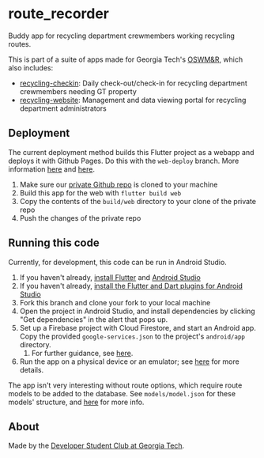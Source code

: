 # route_recorder

Buddy app for recycling department crewmembers working recycling routes.

This is part of a suite of apps made for Georgia Tech's [OSWM&R](http://www.recycle.gatech.edu/), which also includes:
* [recycling-checkin](https://github.com/dscgt/recycling_checkin): Daily check-out/check-in for recycling department crewmembers needing GT property
* [recycling-website](https://github.com/dscgt/recycling_website): Management and data viewing portal for recycling department administrators


## Deployment

The current deployment method builds this Flutter project as a webapp and deploys it with Github Pages. Do this with the `web-deploy` branch. More information [here](https://flutter.dev/docs/get-started/web#create-and-run) and [here](https://flutter.dev/docs/deployment/web).

1. Make sure our [private Github repo](https://github.gatech.edu/dscgt/route_recorder_dist) is cloned to your machine
1. Build this app for the web with `flutter build web`
1. Copy the contents of the `build/web` directory to your clone of the private repo
1. Push the changes of the private repo

## Running this code

Currently, for development, this code can be run in Android Studio.

1. If you haven't already, [install Flutter](https://flutter.dev/docs/get-started/install) and [Android Studio](https://developer.android.com/studio)
1. If you haven't already, [install the Flutter and Dart plugins for Android Studio](https://flutter.dev/docs/get-started/editor#install-the-flutter-and-dart-plugins)
1. Fork this branch and clone your fork to your local machine
1. Open the project in Android Studio, and install dependencies by clicking "Get dependencies" in the alert that pops up.
1. Set up a Firebase project with Cloud Firestore, and start an Android app. Copy the provided `google-services.json` to the project's `android/app` directory.
    1. For further guidance, see [here](https://firebase.google.com/docs/flutter/setup?platform=android).
1. Run the app on a physical device or an emulator; see [here](https://developer.android.com/training/basics/firstapp/running-app) for more details.

The app isn't very interesting without route options, which require route models to be added to the database. See `models/model.json` for these models' structure, and [here](https://github.com/dscgt/route_recorder/blob/master/models/README.md) for more info.

## About
Made by the [Developer Student Club at Georgia Tech](https://dscgt.club/).

